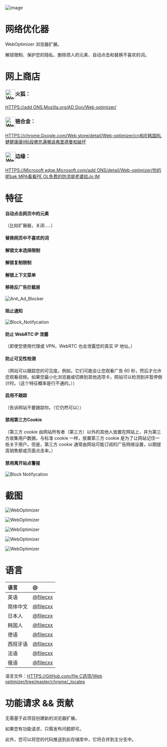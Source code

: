 ![image](chrome/icons/icon.png)

# 网络优化器

WebOptimizer 浏览器扩展。

解锁限制、保护您的隐私、删除烦人的元素、自动点击和替换不喜欢的词。

# 网上商店

### <img src="webstore/images/firefox.png" width="32" height="32" alt="WebOptimizer Firefox" align="center" />火狐：

[HTTPS://add ONS.Mozilla.org/AD Don/Web optimizer/](https://addons.mozilla.org/addon/weboptimizer/)

### <img src="webstore/images/chrome.png" width="32" height="32" alt="WebOptimizer Chrome" align="center" />铬合金：

[HTTPS://chrome.Google.com/Web store/detail/Web-optimizer/cn和IE韩国BL健健康康II标段佛充满嘲讽弗里德曼和破坏](https://chrome.google.com/webstore/detail/web-optimizer/cnhiehgbljjkkiibdfochmcffldemhph)

### <img src="webstore/images/edge.png" width="32" height="32" alt="WebOptimizer Edge" align="center" />边缘：

[HTTPS://Microsoft edge.Microsoft.com/add ONS/detail/Web-optimizer/你的呢bak MPA看看PE OL免费的防洪堤老婆给Jo IM](https://microsoftedge.microsoft.com/addons/detail/web-optimizer/nidnebakmpakkpeolmfdfhdilpogjoim)

# 特征

#### 自动点击网页中的元素

（比如扩展器，关闭.....）

#### 替换网页中不喜欢的词

#### 解锁文本选择限制

#### 解锁复制限制

#### 解锁上下文菜单

#### 移除反广告拦截层

![Anti_Ad_Blocker](chrome/images/anti_adblock.png)

#### 阻止通知

![Block_Notifycation](chrome/images/notification.png)

#### 防止 WebRTC IP 泄露

（即使您使用代理或 VPN，WebRTC 也会泄露您的真实 IP 地址。）

#### 防止可见性检测

（网站可以跟踪您的可见度。例如，它们可能会让您观看广告 60 秒，然后才允许您观看视频。如果您最小化浏览器或切换到其他选项卡，网站可以检测到并暂停倒计时。（这个特征概率是行不通的。））

#### 启用不跟踪

（告诉网站不要跟踪你。（它仍然可以））

#### 禁用第三方Cookie

（第三方 cookie 由网站所有者（第三方）以外的其他人放置在网站上，并为第三方收集用户数据。与标准 cookie 一样，放置第三方 cookie 是为了让网站记住一些关于用户。但是，第三方 cookie 通常由网站可能订阅的广告网络设置，以期提高销售额或页面点击率。）

#### 禁用离开站点警报

![Block Notifycation](chrome/images/leave_this_site.png)

# 截图

![WebOptimizer](screenshots/1.png)

![WebOptimizer](screenshots/2.png)

![WebOptimizer](screenshots/3.png)

![WebOptimizer](screenshots/auto_click.png)

![WebOptimizer](screenshots/replace_words_google.png)

# 语言

| 语言   | @                                      |
| :--- | :------------------------------------- |
| 英语   | [@filecxx](https://github.com/filecxx) |
| 简体中文 | [@filecxx](https://github.com/filecxx) |
| 日本人  | [@filecxx](https://github.com/filecxx) |
| 韩国人  | [@filecxx](https://github.com/filecxx) |
| 德语   | [@filecxx](https://github.com/filecxx) |
| 西班牙语 | [@filecxx](https://github.com/filecxx) |
| 法语   | [@filecxx](https://github.com/filecxx) |
| 俄语   | [@filecxx](https://github.com/filecxx) |

语言文件：[HTTPS://GitHub.com/file C选项/Web optimizer/tree/master/chrome/\_locales](https://github.com/filecxx/WebOptimizer/tree/master/chrome/_locales)

# 功能请求 && 贡献

无需基于此项目创建新的浏览器扩展。

如果您有功能请求，只需发布​​问题即可。

此外，您可以将您的代码推送到此存储库中，它将合并到主分支中。
